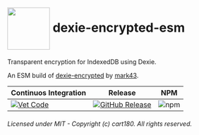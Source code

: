 # <img align="center" src="https://avatars2.githubusercontent.com/u/106040363" width="96" height="96" /> dexie-encrypted-esm

Transparent encryption for IndexedDB using Dexie.

An ESM build of [dexie-encrypted](https://www.npmjs.com/package/dexie-encrypted) by [mark43](https://github.com/mark43/dexie-encrypted).

| Continuos Integration | Release | NPM |
| --- | --- | --- |
| [![Vet Code](https://github.com/cart180/dexie-encrypted-esm/actions/workflows/vet-code.yml/badge.svg)](https://github.com/cart180/dexie-encrypted-esm/actions/workflows/vet-code.yml) | [![GitHub Release](https://github.com/cart180/dexie-encrypted-esm/actions/workflows/github-release.yml/badge.svg)](https://github.com/cart180/dexie-encrypted-esm/actions/workflows/github-release.yml) | ![npm](https://img.shields.io/npm/v/@cart180/dexie-encrypted-esm?style=flat) |

###### Licensed under MIT - Copyright (c) cart180. All rights reserved.
